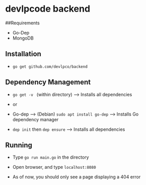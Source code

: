 # devlpcode backend
##Requirements
- Go-Dep
- MongoDB

## Installation

- `go get github.com/devlpco/backend`

## Dependency Management

- `go get -v ` (within directory) --> Installs all dependencies

- or

- Go-dep --> (Debian) `sudo apt install go-dep` --> Installs Go dependency manager

- `dep init` then `dep ensure` --> Installs all dependencies 

## Running

- Type  `go run main.go` in the directory

- Open browser, and type `localhost:8080`

- As of now, you should only see a page displaying a 404 error